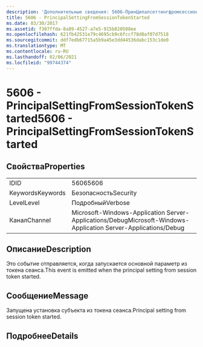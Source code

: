 ```yaml
---
description: 'Дополнительные сведения: 5606-ПринЦипалсеттингфромсессионтокенстартед'
title: 5606 - PrincipalSettingFromSessionTokenStarted
ms.date: 03/30/2017
ms.assetid: f307ffda-8a89-4527-a7e5-915b820508ee
ms.openlocfilehash: 621fb42531e79c4695cb9c6fccf78d0af07d7518
ms.sourcegitcommit: ddf7edb67715a5b9a45e3dd44536dabc153c1de0
ms.translationtype: MT
ms.contentlocale: ru-RU
ms.lasthandoff: 02/06/2021
ms.locfileid: "99744374"
---
```

# <a name="5606---principalsettingfromsessiontokenstarted"></a><span data-ttu-id="053bd-103">5606 - PrincipalSettingFromSessionTokenStarted</span><span class="sxs-lookup"><span data-stu-id="053bd-103">5606 - PrincipalSettingFromSessionTokenStarted</span></span>

## <a name="properties"></a><span data-ttu-id="053bd-104">Свойства</span><span class="sxs-lookup"><span data-stu-id="053bd-104">Properties</span></span>  
  
|||  
|-|-|  
|<span data-ttu-id="053bd-105">ID</span><span class="sxs-lookup"><span data-stu-id="053bd-105">ID</span></span>|<span data-ttu-id="053bd-106">5606</span><span class="sxs-lookup"><span data-stu-id="053bd-106">5606</span></span>|  
|<span data-ttu-id="053bd-107">Keywords</span><span class="sxs-lookup"><span data-stu-id="053bd-107">Keywords</span></span>|<span data-ttu-id="053bd-108">Безопасность</span><span class="sxs-lookup"><span data-stu-id="053bd-108">Security</span></span>|  
|<span data-ttu-id="053bd-109">Level</span><span class="sxs-lookup"><span data-stu-id="053bd-109">Level</span></span>|<span data-ttu-id="053bd-110">Подробный</span><span class="sxs-lookup"><span data-stu-id="053bd-110">Verbose</span></span>|  
|<span data-ttu-id="053bd-111">Канал</span><span class="sxs-lookup"><span data-stu-id="053bd-111">Channel</span></span>|<span data-ttu-id="053bd-112">Microsoft-Windows-Application Server-Applications/Debug</span><span class="sxs-lookup"><span data-stu-id="053bd-112">Microsoft-Windows-Application Server-Applications/Debug</span></span>|  
  
## <a name="description"></a><span data-ttu-id="053bd-113">Описание</span><span class="sxs-lookup"><span data-stu-id="053bd-113">Description</span></span>  

 <span data-ttu-id="053bd-114">Это событие отправляется, когда запускается основной параметр из токена сеанса.</span><span class="sxs-lookup"><span data-stu-id="053bd-114">This event is emitted when the principal setting from session token started.</span></span>  
  
## <a name="message"></a><span data-ttu-id="053bd-115">Сообщение</span><span class="sxs-lookup"><span data-stu-id="053bd-115">Message</span></span>  

 <span data-ttu-id="053bd-116">Запущена установка субъекта из токена сеанса.</span><span class="sxs-lookup"><span data-stu-id="053bd-116">Principal setting from session token started.</span></span>  
  
## <a name="details"></a><span data-ttu-id="053bd-117">Подробнее</span><span class="sxs-lookup"><span data-stu-id="053bd-117">Details</span></span>
